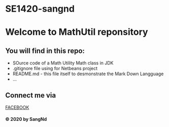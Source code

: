 # SE1420-sangnd
# Welcome to MathUtil reponsitory
## You will find in this repo:
* SOurce code of a Math Utility Math class in JDK
* .gitignore file using for Netbeans project
* README.md - this file itself to desmonstrate the Mark Down Langguage
* ...
## Connect me via
[FACEBOOK](https://www.facebook.com/sangs.05)
#### © 2020 by SangNd
